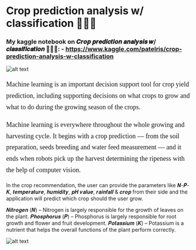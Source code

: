 # Crop prediction analysis w/ classification 🚜👨‍🌾  <br>

### My kaggle notebook on 𝑪𝒓𝒐𝒑 𝒑𝒓𝒆𝒅𝒊𝒄𝒕𝒊𝒐𝒏 𝒂𝒏𝒂𝒍𝒚𝒔𝒊𝒔 𝒘/ 𝒄𝒍𝒂𝒔𝒔𝒊𝒇𝒊𝒄𝒂𝒕𝒊𝒐𝒏 🚜👨‍🌾: - https://www.kaggle.com/patelris/crop-prediction-analysis-w-classification

![alt text](https://i.imgur.com/MQcqLwg.gif)

<p style="font-size:18px; font-family:verdana; line-height: 1.7em">Machine learning is an important decision support tool for crop yield prediction, including supporting decisions on what crops to grow and what to do during the growing season of the crops.</p>
<p style="font-size:18px; font-family:verdana; line-height: 1.7em">Machine learning is everywhere throughout the whole growing and harvesting cycle. It begins with a crop prediction — from the soil preparation, seeds breeding and water feed measurement — and it ends when robots pick up the harvest determining the ripeness with the help of computer vision.</p>

In the crop recommendation, the user can provide the parameters like 𝑵-𝑷-𝑲, 𝒕𝒆𝒎𝒑𝒆𝒓𝒂𝒕𝒖𝒓𝒆, 𝒉𝒖𝒎𝒊𝒅𝒊𝒕𝒚, 𝒑𝑯 𝒗𝒂𝒍𝒖𝒆, 𝒓𝒂𝒊𝒏𝒇𝒂𝒍𝒍 & 𝒄𝒓𝒐𝒑 from their side and the application will predict which crop should the user grow.

𝑵𝒊𝒕𝒓𝒐𝒈𝒆𝒏 (𝑵) – Nitrogen is largely responsible for the growth of leaves on the plant.
𝑷𝒉𝒐𝒔𝒑𝒉𝒐𝒓𝒖𝒔 (𝑷) – Phosphorus is largely responsible for root growth and flower and fruit development.
𝑷𝒐𝒕𝒂𝒔𝒔𝒊𝒖𝒎 (𝑲) – Potassium is a nutrient that helps the overall functions of the plant perform correctly.

![alt text](https://i.imgur.com/qpOUo9R.gif)
